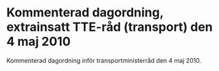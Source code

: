 # Kommenterad dagordning, extrainsatt TTE-råd (transport) den 4 maj 2010

Kommenterad dagordning inför transportministerråd den 4 maj 2010\.
